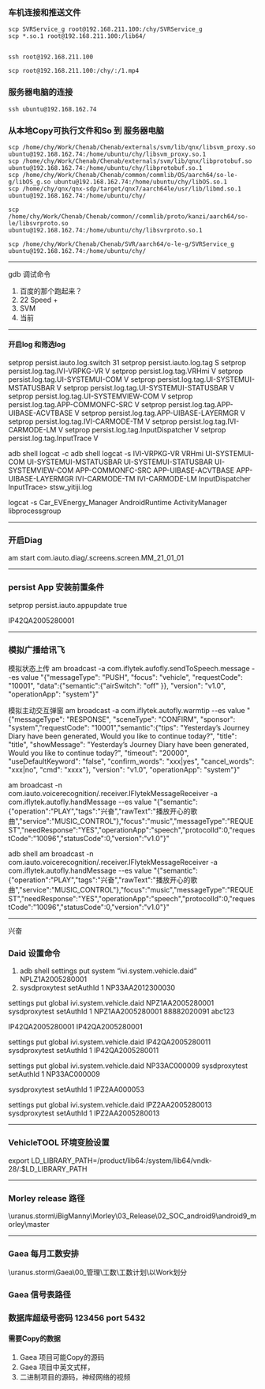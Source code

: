 ### 车机连接和推送文件

```shell
scp SVRService_g root@192.168.211.100:/chy/SVRService_g
scp *.so.1 root@192.168.211.100:/lib64/


ssh root@192.168.211.100

scp root@192.168.211.100:/chy/:/1.mp4
```

### 服务器电脑的连接
```shell
ssh ubuntu@192.168.162.74
```

### 从本地Copy可执行文件和So 到 服务器电脑

```shell
scp /home/chy/Work/Chenab/Chenab/externals/svm/lib/qnx/libsvm_proxy.so ubuntu@192.168.162.74:/home/ubuntu/chy/libsvm_proxy.so.1
scp /home/chy/Work/Chenab/Chenab/externals/svm/lib/qnx/libprotobuf.so ubuntu@192.168.162.74:/home/ubuntu/chy/libprotobuf.so.1
scp /home/chy/Work/Chenab/Chenab/common/commlib/OS/aarch64/so-le-g/libOS_g.so ubuntu@192.168.162.74:/home/ubuntu/chy/libOS.so.1
scp /home/chy/qnx/qnx-sdp/target/qnx7/aarch64le/usr/lib/libmd.so.1 ubuntu@192.168.162.74:/home/ubuntu/chy/

scp /home/chy/Work/Chenab/Chenab/common//commlib/proto/kanzi/aarch64/so-le/libsvrproto.so ubuntu@192.168.162.74:/home/ubuntu/chy/libsvrproto.so.1

scp /home/chy/Work/Chenab/Chenab/SVR/aarch64/o-le-g/SVRService_g ubuntu@192.168.162.74:/home/ubuntu/chy/

```

------

gdb 调试命令


1. 百度的那个跑起来？
2. 22 Speed +
3. SVM
4. 当前


---
#### 开启log  和筛选log
setprop persist.iauto.log.switch 31 
setprop persist.iauto.log.tag S
setprop persist.log.tag.IVI-VRPKG-VR V
setprop persist.log.tag.VRHmi V
setprop persist.log.tag.UI-SYSTEMUI-COM V
setprop persist.log.tag.UI-SYSTEMUI-MSTATUSBAR V
setprop persist.log.tag.UI-SYSTEMUI-STATUSBAR V
setprop persist.log.tag.UI-SYSTEMVIEW-COM V
setprop persist.log.tag.APP-COMMONFC-SRC V
setprop persist.log.tag.APP-UIBASE-ACVTBASE V
setprop persist.log.tag.APP-UIBASE-LAYERMGR V
setprop persist.log.tag.IVI-CARMODE-TM V
setprop persist.log.tag.IVI-CARMODE-LM V
setprop persist.log.tag.InputDispatcher V
setprop persist.log.tag.InputTrace V

adb shell logcat -c
adb shell logcat -s IVI-VRPKG-VR VRHmi UI-SYSTEMUI-COM UI-SYSTEMUI-MSTATUSBAR UI-SYSTEMUI-STATUSBAR UI-SYSTEMVIEW-COM APP-COMMONFC-SRC APP-UIBASE-ACVTBASE APP-UIBASE-LAYERMGR IVI-CARMODE-TM IVI-CARMODE-LM InputDispatcher InputTrace> stsw_yitiji.log





logcat -s Car_EVEnergy_Manager AndroidRuntime
ActivityManager libprocessgroup 

----
### 开启Diag
am start com.iauto.diag/.screens.screen.MM_21_01_01

---
### persist App 安装前置条件
setprop persist.iauto.appupdate true

IP42QA2005280001

----
### 模拟广播给讯飞
模拟状态上传
am broadcast -a com.iflytek.aufofly.sendToSpeech.message --es value "{\"messageType\": \"PUSH\", \"focus\": \"vehicle\", \"requestCode\": \"10001\", \"data\":{\"semantic\":{\"airSwitch\": \"off\" }}, \"version\": \"v1.0\", \"operationApp\": \"system\"}"

模拟主动交互弹窗
am broadcast -a com.iflytek.autofly.warmtip --es value "{\"messageType\": \"RESPONSE\", \"sceneType\": \"CONFIRM\", \"sponsor\": \"system\",\"requestCode\": \"10001\",\"semantic\":{\"tips\": \"Yesterday’s Journey Diary have been generated, Would you like to continue today?\", \"title\": \"title\", \"showMessage\": \"Yesterday’s Journey Diary have been generated, Would you like to continue today?\", \"timeout\": \"20000\", \"useDefaultKeyword\": \"false\", \"confirm_words\": \"xxx|yes\", \"cancel_words\": \"xxx|no\", \"cmd\": \"xxxx\"}, \"version\": \"v1.0\", \"operationApp\": \"system\"}"


am broadcast -n com.iauto.voicerecognition/.receiver.IFlytekMessageReceiver -a com.iflytek.autofly.handMessage --es value "{\"semantic\":{\"operation\":\"PLAY\",\"tags\":\"兴奋\",\"rawText\":\"播放开心的歌曲\",\"service\":\"MUSIC_CONTROL\"},\"focus\":\"music\",\"messageType\":\"REQUEST\",\"needResponse\":\"YES\",\"operationApp\":\"speech\",\"protocolId\":0,\"requestCode\":\"10096\",\"statusCode\":0,\"version\":\"v1.0\"}"

adb shell am broadcast -n com.iauto.voicerecognition/.receiver.IFlytekMessageReceiver -a com.iflytek.autofly.handMessage --es value "{\"semantic\":{\"operation\":\"PLAY\",\"tags\":\"兴奋\",\"rawText\":\"播放开心的歌曲\",\"service\":\"MUSIC_CONTROL\"},\"focus\":\"music\",\"messageType\":\"REQUEST\",\"needResponse\":\"YES\",\"operationApp\":\"speech\",\"protocolId\":0,\"requestCode\":\"10096\",\"statusCode\":0,\"version\":\"v1.0\"}"


---

兴奋


### Daid 设置命令
1. adb shell settings put system “ivi.system.vehicle.daid”  NPLZ1A2005280001
2. sysdproxytest setAuthId 1 NP33AA2012300030

settings put global ivi.system.vehicle.daid NPZ1AA2005280001
sysdproxytest setAuthId 1 NPZ1AA2005280001
88882020091
abc123


IP42QA2005280001
IP42QA2005280001




settings put global ivi.system.vehicle.daid IP42QA2005280011
sysdproxytest setAuthId 1 IP42QA2005280011

settings put global ivi.system.vehicle.daid NP33AC000009
sysdproxytest setAuthId 1 NP33AC000009

sysdproxytest setAuthId 1 IPZ2AA000053


settings put global ivi.system.vehicle.daid IPZ2AA2005280013
sysdproxytest setAuthId 1 IPZ2AA2005280013

----
### VehicleTOOL 环境变脸设置
export LD_LIBRARY_PATH=/product/lib64:/system/lib64/vndk-28/:$LD_LIBRARY_PATH


----
### Morley release 路径
\\uranus.storm\iBigManny\Morley\03_Release\02_SOC_android9\android9_morley\master

---
### Gaea 每月工数安排
\\uranus.storm\Gaea\00_管理\工数\工数计划\以Work划分


### Gaea 信号表路径


### 数据库超级号密码  123456  port 5432	

#### 需要Copy的数据
1. Gaea 项目可能Copy的源码
2. Gaea 项目中英文式样，
3. 二进制项目的源码，神经网络的视频

